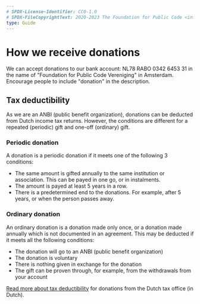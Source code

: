 ```yaml
---
# SPDX-License-Identifier: CC0-1.0
# SPDX-FileCopyrightText: 2020-2023 The Foundation for Public Code <info@publiccode.net>
type: Guide
---
```


# How we receive donations

We can accept donations to our bank account: NL78 RABO 0342 6453 31 in the name of "Foundation for Public Code Vereniging" in Amsterdam.
Encourage people to include "donation" in the description.

## Tax deductibility

As we are an ANBI (public benefit organization), donations can be deducted from Dutch income tax returns.
However, the conditions are different for a repeated (periodic) gift and one-off (ordinary) gift.

### Periodic donation

A donation is a periodic donation if it meets one of the following 3 conditions:

* The same amount is gifted annually to the same institution or association. This can be payed in one go, or in instalments.
* The amount is payed at least 5 years in a row.
* There is a predetermined end to the donations. For example, after 5 years, or when the person passes away.

### Ordinary donation

An ordinary donation is a donation made only once, or a donation made annually which is not documented in an agreement.
This may be deducted if it meets all the following conditions:

* The donation will go to an ANBI (public benefit organization)
* The donation is voluntary
* There is nothing given in exchange for the donation
* The gift can be proven through, for example, from the withdrawals from your account

[Read more about tax deductibility](https://www.belastingdienst.nl/wps/wcm/connect/nl/aftrek-en-kortingen/content/gift-aftrekken) for donations from the Dutch tax office (in Dutch).
